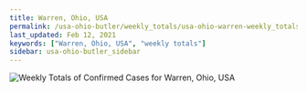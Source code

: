 ```yaml
---
title: Warren, Ohio, USA
permalink: /usa-ohio-butler/weekly_totals/usa-ohio-warren-weekly_totals.html
last_updated: Feb 12, 2021
keywords: ["Warren, Ohio, USA", "weekly totals"]
sidebar: usa-ohio-butler_sidebar
---
```


![Weekly Totals of Confirmed Cases for Warren, Ohio, USA](/covid_tracker/images/graphs/usa-ohio-warren-weekly_totals_graph.png)
